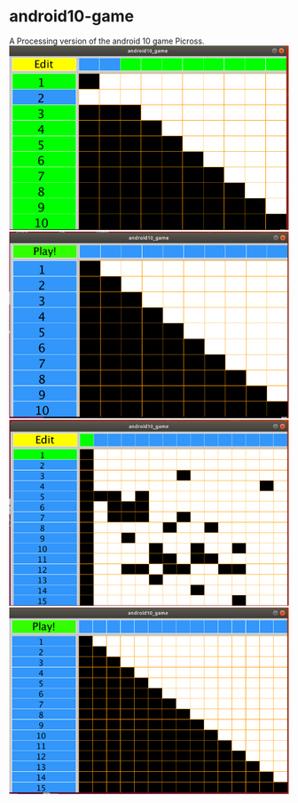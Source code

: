 # android10-game
A Processing version of the android 10 game Picross.
![10 by 10 example](https://raw.githubusercontent.com/pranavgade20/android10-game/master/screens/10x10_play.png)
![10 by 10 example edit](https://raw.githubusercontent.com/pranavgade20/android10-game/master/screens/10x10_edit.png)
![15 by 15 example](https://raw.githubusercontent.com/pranavgade20/android10-game/master/screens/15x15_play.png)
![15 by 15 example edit](https://raw.githubusercontent.com/pranavgade20/android10-game/master/screens/15x15_edit.png)
